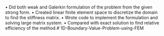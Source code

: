 • Did both weak and Galerkin formulation of the problem from the given strong form.
• Created linear finite element space to discretize the domain to find the stiffness matrix.
• Wrote code to implement the formulation and solving large matrix system.
• Compared with exact solution to find relative efficiency of the method.# 1D-Boundary-Value-Problem-using-FEM
